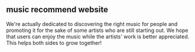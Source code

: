 ## music recommend website
We're actually dedicated to discovering the right music for people and promoting it for the sake of some artists who are still starting out.
We hope that users can enjoy the music while the artists' work is better appreciated. This helps both sides to grow together!
